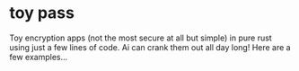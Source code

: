 # toy pass

Toy encryption apps (not the most secure at all but simple) in pure rust using just a few lines of code. Ai can crank them out all day long! Here are a few examples... 

